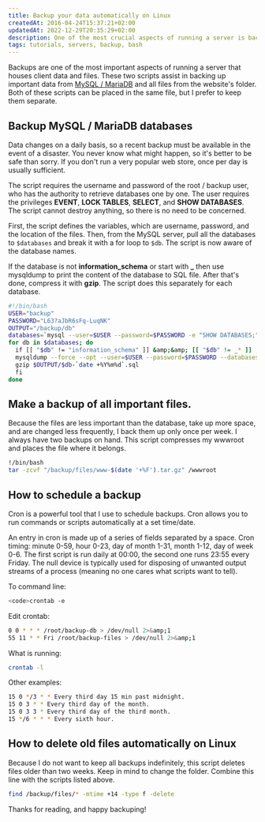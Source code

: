 ```yaml
---
title: Backup your data automatically on Linux
createdAt: 2016-04-24T15:37:21+02:00
updatedAt: 2022-12-29T20:35:29+02:00
description: One of the most crucial aspects of running a server is backups, and these scripts assist in automatically backing up your critical data.
tags: tutorials, servers, backup, bash
---
```


Backups are one of the most important aspects of running a server that houses client data and files. These two scripts assist in backing up important data from [MySQL / MariaDB](/blog/mysql/) and all files from the website's folder. Both of these scripts can be placed in the same file, but I prefer to keep them separate.

## Backup MySQL / MariaDB databases

Data changes on a daily basis, so a recent backup must be available in the event of a disaster. You never know what might happen, so it's better to be safe than sorry. If you don't run a very popular web store, once per day is usually sufficient.

The script requires the username and password of the root / backup user, who has the authority to retrieve databases one by one. The user requires the privileges **EVENT**, **LOCK TABLES**, **SELECT**, and **SHOW DATABASES**. The script cannot destroy anything, so there is no need to be concerned.

First, the script defines the variables, which are username, password, and the location of the files. Then, from the MySQL server, pull all the databases to `$databases` and break it with a for loop to `$db`. The script is now aware of the database names.

If the database is not **information_schema** or start with **_** then use mysqldump to print the content of the database to SQL file. After that's done, compress it with **gzip**. The script does this separately for each database.

```Bash
#!/bin/bash
USER="backup"
PASSWORD="L63?aJbR6sFq-LuqNK"
OUTPUT="/backup/db"
databases=`mysql --user=$USER --password=$PASSWORD -e "SHOW DATABASES;" | tr -d "| " | grep -v Database`
for db in $databases; do
  if [[ "$db" != "information_schema" ]] &amp;&amp; [[ "$db" != _* ]] ; then
  mysqldump --force --opt --user=$USER --password=$PASSWORD --databases $db > $OUTPUT/$db-`date +%Y%m%d`.sql
  gzip $OUTPUT/$db-`date +%Y%m%d`.sql
  fi
done
```

## Make a backup of all important files.

Because the files are less important than the database, take up more space, and are changed less frequently, I back them up only once per week. I always have two backups on hand. This script compresses my wwwroot and places the file where it belongs.

```Bash
!/bin/bash
tar -zcvf "/backup/files/www-$(date '+%F').tar.gz" /wwwroot
```

## How to schedule a backup

Cron is a powerful tool that I use to schedule backups. Cron allows you to run commands or scripts automatically at a set time/date.

An entry in cron is made up of a series of fields separated by a space. Cron timing: minute 0-59, hour 0-23, day of month 1-31, month 1-12, day of week 0-6. The first script is run daily at 00:00, the second one runs 23:55 every Friday. The null device is typically used for disposing of unwanted output streams of a process (meaning no one cares what scripts want to tell).

To command line:

```Bash
<code>crontab -e
```

Edit crontab:

```Bash
0 0 * * * /root/backup-db > /dev/null 2>&amp;1
55 11 * * Fri /root/backup-files > /dev/null 2>&amp;1
```

What is running:

```Bash
crontab -l
```

Other examples:

```Bash
15 0 */3 * * Every third day 15 min past midnight.
15 0 3 * * Every third day of the month.
15 0 3 3 * Every third day of the third month.
15 */6 * * * Every sixth hour.
```

## How to delete old files automatically on Linux

Because I do not want to keep all backups indefinitely, this script deletes files older than two weeks. Keep in mind to change the folder. Combine this line with the scripts listed above.

```Bash
find /backup/files/* -mtime +14 -type f -delete
```

Thanks for reading, and happy backuping!
